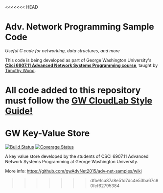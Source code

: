 <<<<<<< HEAD
# Adv. Network Programming Sample Code
*Useful C code for networking, data structures, and more*

This code is being developed as part of George Washington University's **[CSci 6907.11 Advanced Network Systems Programming course](http://faculty.cs.gwu.edu/~timwood/wiki/doku.php/teaching:s2015:advnet:home)**, taught by [Timothy Wood](http://faculty.cs.gwu.edu/~timwood).

All code added to this repository **must follow the [GW CloudLab Style Guide!](https://github.com/gwAdvNet2015/adv-net-samples/blob/master/styleguide.md)**
=======
# GW Key-Value Store

[![Build Status](https://travis-ci.org/gwAdvNet2015/gw-kv-store.svg)](https://travis-ci.org/gwAdvNet2015/gw-kv-store)
[![Coverage Status](https://coveralls.io/repos/gwAdvNet2015/gw-kv-store/badge.svg)](https://coveralls.io/r/gwAdvNet2015/gw-kv-store)

A key value store developed by the students of CSCI 6907.11 Advanced Network Systems Programming at George Washington University.

More info: https://github.com/gwAdvNet2015/adv-net-samples/wiki
>>>>>>> dfbe1ca87a8e51d7dc4e53ba67c80fcf62795384
